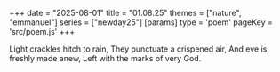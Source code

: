+++
date = "2025-08-01"
title = "01.08.25"
themes = ["nature", "emmanuel"]
series = ["newday25"]
[params]
  type = 'poem'
  pageKey = 'src/poem.js'
+++

Light crackles hitch to rain,
They punctuate a crispened air,
And eve is freshly made anew,
Left with the marks of very God.
